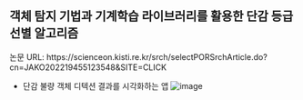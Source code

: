 <h2>객체 탐지 기법과 기계학습 라이브러리를 활용한 단감 등급 선별 알고리즘</h2>
논문 URL: https://scienceon.kisti.re.kr/srch/selectPORSrchArticle.do?cn=JAKO202219455123548&SITE=CLICK

* 단감 불량 객체 디텍션 결과를 시각화하는 앱
![image](https://user-images.githubusercontent.com/39451858/206253638-5bca0777-6f08-4636-aeb6-0ad5d65c200b.png)
